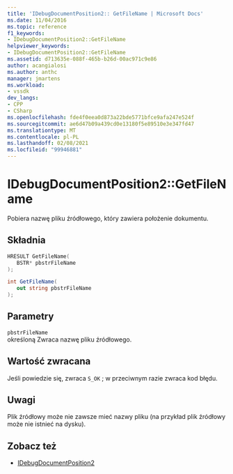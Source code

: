 ```yaml
---
title: 'IDebugDocumentPosition2:: GetFileName | Microsoft Docs'
ms.date: 11/04/2016
ms.topic: reference
f1_keywords:
- IDebugDocumentPosition2::GetFileName
helpviewer_keywords:
- IDebugDocumentPosition2::GetFileName
ms.assetid: d713635e-088f-465b-b26d-00ac971c9e86
author: acangialosi
ms.author: anthc
manager: jmartens
ms.workload:
- vssdk
dev_langs:
- CPP
- CSharp
ms.openlocfilehash: fde4f0eea0d873a22bde5771bfce9afa247e524f
ms.sourcegitcommit: ae6d47b09a439cd0e13180f5e89510e3e347fd47
ms.translationtype: MT
ms.contentlocale: pl-PL
ms.lasthandoff: 02/08/2021
ms.locfileid: "99946881"
---
```

# <a name="idebugdocumentposition2getfilename"></a>IDebugDocumentPosition2::GetFileName
Pobiera nazwę pliku źródłowego, który zawiera położenie dokumentu.

## <a name="syntax"></a>Składnia

```cpp
HRESULT GetFileName( 
   BSTR* pbstrFileName
);
```

```csharp
int GetFileName( 
   out string pbstrFileName
);
```

## <a name="parameters"></a>Parametry
`pbstrFileName`\
określoną Zwraca nazwę pliku źródłowego.

## <a name="return-value"></a>Wartość zwracana
 Jeśli powiedzie się, zwraca `S_OK` ; w przeciwnym razie zwraca kod błędu.

## <a name="remarks"></a>Uwagi
 Plik źródłowy może nie zawsze mieć nazwy pliku (na przykład plik źródłowy może nie istnieć na dysku).

## <a name="see-also"></a>Zobacz też
- [IDebugDocumentPosition2](../../../extensibility/debugger/reference/idebugdocumentposition2.md)
